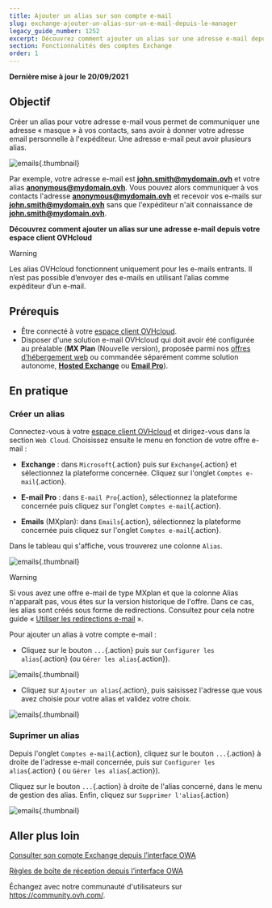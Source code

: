 ```yaml
---
title: Ajouter un alias sur son compte e-mail
slug: exchange-ajouter-un-alias-sur-un-e-mail-depuis-le-manager
legacy_guide_number: 1252
excerpt: Découvrez comment ajouter un alias sur une adresse e-mail depuis votre espace client OVHcloud
section: Fonctionnalités des comptes Exchange
order: 1
---
```


**Dernière mise à jour le 20/09/2021**

## Objectif

Créer un alias pour votre adresse e-mail vous permet de communiquer une adresse « masque » à vos contacts, sans avoir à donner votre adresse email personnelle à l'expéditeur. Une adresse e-mail peut avoir plusieurs alias.

![emails](images/email-alias01.png){.thumbnail}

Par exemple, votre adresse e-mail est **john.smith@mydomain.ovh** et votre alias **anonymous@mydomain.ovh**. Vous pouvez alors communiquer à vos contacts l'adresse **anonymous@mydomain.ovh** et recevoir vos e-mails sur **john.smith@mydomain.ovh** sans que l'expéditeur n'ait connaissance de **john.smith@mydomain.ovh**.

**Découvrez comment ajouter un alias sur une adresse e-mail depuis votre espace client OVHcloud**

> [!warning]
>
> Les alias OVHcloud fonctionnent uniquement pour les e-mails entrants. Il n’est pas possible d’envoyer des e-mails en utilisant l’alias comme expéditeur d’un e-mail.
>

## Prérequis

- Être connecté à votre [espace client OVHcloud](https://ca.ovh.com/auth/?action=gotomanager&from=https://www.ovh.com/ca/fr/&ovhSubsidiary=qc).
- Disposer d'une solution e-mail OVHcloud qui doit avoir été configurée au préalable (**MX Plan** (Nouvelle version), proposée parmi nos [offres d’hébergement web](https://www.ovhcloud.com/fr-ca/web-hosting/) ou commandée séparément comme solution autonome, [**Hosted Exchange**](https://www.ovhcloud.com/fr-ca/emails/hosted-exchange/) ou [**Email Pro**](https://www.ovhcloud.com/fr-ca/emails/email-pro/)).

## En pratique

### Créer un alias

Connectez-vous à votre [espace client OVHcloud](https://ca.ovh.com/auth/?action=gotomanager&from=https://www.ovh.com/ca/fr/&ovhSubsidiary=qc) et dirigez-vous dans la section `Web Cloud`. Choisissez ensuite le menu en fonction de votre offre e-mail :

- **Exchange** : dans `Microsoft`{.action}  puis sur `Exchange`{.action} et sélectionnez la plateforme concernée. Cliquez sur l'onglet `Comptes e-mail`{.action}.

- **E-mail Pro** : dans `E-mail Pro`{.action}, sélectionnez la plateforme concernée puis cliquez sur l'onglet `Comptes e-mail`{.action}.

- **Emails** (MXplan): dans `Emails`{.action}, sélectionnez la plateforme concernée puis cliquez sur l'onglet `Comptes e-mail`{.action}.

Dans le tableau qui s'affiche, vous trouverez une colonne `Alias`.

![emails](images/email-alias012.png){.thumbnail}

> [!warning]
>
> Si vous avez une offre e-mail de type MXplan et que la colonne Alias n'apparaît pas, vous êtes sur la version historique de l'offre. Dans ce cas, les alias sont créés sous forme de redirections. Consultez pour cela notre guide « [Utiliser les redirections e-mail](https://docs.ovh.com/ca/fr/emails/guide-des-redirections-emails/#version-historique-de-loffre-mx-plan) ».
>

Pour ajouter un alias à votre compte e-mail :

- Cliquez sur le bouton `...`{.action} puis sur `Configurer les alias`{.action} (ou `Gérer les alias`{.action}).

![emails](images/email-alias02.png){.thumbnail}

- Cliquez sur `Ajouter un alias`{.action}, puis saisissez l'adresse que vous avez choisie pour votre alias et validez votre choix.

![emails](images/email-alias03.png){.thumbnail}

### Suprimer un alias

Depuis l'onglet `Comptes e-mail`{.action}, cliquez sur le bouton `...`{.action} à droite de l'adresse e-mail concernée, puis sur `Configurer les alias`{.action} ( ou `Gérer les alias`{.action}).

Cliquez sur le bouton `...`{.action} à droite de l'alias concerné, dans le menu de gestion des alias. Enfin, cliquez sur `Supprimer l'alias`{.action}

![emails](images/email-alias04.png){.thumbnail}

## Aller plus loin

[Consulter son compte Exchange depuis l’interface OWA](https://docs.ovh.com/ca/fr/microsoft-collaborative-solutions/exchange-2016-guide-utilisation-outlook-web-app/)

[Règles de boîte de réception depuis l’interface OWA](https://docs.ovh.com/ca/fr/microsoft-collaborative-solutions/regles-boite-de-reception-owa/)

Échangez avec notre communauté d'utilisateurs sur <https://community.ovh.com/>.
